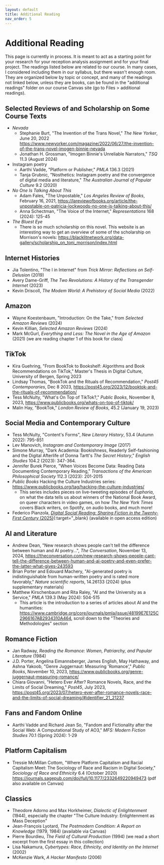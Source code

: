 ```yaml
---
layout: default
title: Additional Reading
nav_order: 5
---
```

# Additional Reading
This page is currently in process. It is meant to act as a starting point for your research for your reception analysis assignment and for your final project. The readings listed below are related to our course. In many cases, I considered including them in our syllabus, but there wasn't enough room. They are organized below by topic or concept, and many of the readings not linked below, unless they are books, can be found in the "additional readings" folder on our course Canvas site (go to Files > additional readings).

## Selected Reviews of and Scholarship on Some Course Texts
* *Nevada*
    * Stephanie Burt, "The Invention of the Trans Novel," *The New Yorker*, June 20, 2022 <https://www.newyorker.com/magazine/2022/06/27/the-invention-of-the-trans-novel-imogen-binnie-nevada>
    * Jonathan H. Grossman, "Imogen Binnie's Unreliable Narrators," *TSQ* 11.3 (August 2024)
* Instagram poetry
    * Aarthi Vadde, "Platform or Publisher," *PMLA* 136.3 (2021)
    * Tanja Grubnic, "Nosthetics: Instagram poetry and the convergence of digital media and literature," *The Australian Journal of Popular Culture* 9.2 (2020)
* *No One Is Talking About This*
    * Adam Fales, "The Unpostable," *Los Angeles Review of Books*, February 16, 2021, <https://lareviewofbooks.org/article/the-unpostable-on-patricia-lockwoods-no-one-is-talking-about-this/>
    * Anna Schectman, "The Voice of the Internet," *Representations* 168 (2024): 125-45
* *The Bluest Eye*
    * There is so much scholarship on this novel. This website is an interesting way to get an overview of some of the scholarship on Morrison's novels: <https://blacklitnetwork.org/data-gallery/scholarship_on_toni_morrison/index.html>

## Internet Histories
* Jia Tolentino, "The I in Internet" from *Trick Mirror: Reflections on Self-Delusion* (2019)
* Avery Dame-Griff, *The Two Revolutions: A History of the Transgender Internet* (2023)
* Kevin Driscoll, *The Modem World: A Prehistory of Social Media* (2022)

## Amazon
* Wayne Koestenbaum, "Introduction: On the Take," from *Selected Amazon Reviews* (2024)
* Kevin Killian, *Selected Amazon Reviews* (2024)
* Mark McGurl, *Everything and Less: The Novel in the Age of Amazon* (2021) (we are reading chapter 1 of this book for class)

## TikTok
* Kira Guehring, "From BookTok to Bookshelf: Algorithms and Book Recommendations on TikTok," Master's Thesis in Digital Culture, University of Bergen, Spring 2023
* Lindsay Thomas, "BookTok and the Rituals of Recommendation," *Post45 Contemporaries*, Dec 8 2023, <https://post45.org/2023/12/booktok-and-the-rituals-of-recommendation/>
* Tess McNulty, "What's On Top of TikTok?," *Public Books*, November 8, 2023, <https://www.publicbooks.org/whats-on-top-of-tiktok/>
* Malin Hay, "BookTok," *London Review of Books*, 45.2 (January 19, 2023)

## Social Media and Contemporary Culture
* Tess McNulty, "Content's Forms", *New Literary History*, 53.4 (Autumn 2022): 795-851
* Lev Manovich, *Instagram and Contemporary Image* (2017)
* Simone Murray, "Dark Academia: Bookishness, Readerly Self-fashioning and the Digital Afterlife of Donna Tartt's *The Secret History*," *English Studies* 104.2 (2023): 347-364.
* Jennifer Burek Pierce, "When Voices Become Data: Reading Data Documenting Contemporary Reading," *Transactions of the American Philosophical Society* 112.3 (2023): 201-2015
* *Public Books* Hacking the Culture Industries series: <https://www.publicbooks.org/tag/hacking-the-culture-industries/>
    * This series includes pieces on live-tweeting episodes of *Euphoria*, on what the data tells us about winners of the National Book Award, on queer characters in video games, on how *The New York Times* covers Black writers, on Spotify, on audio books, and much more!
* Federico Pianzola, [*Digital Social Reading: Sharing Fiction in the Twenty-First Century* (2025)](https://doi.org/10.7551/mitpress/14588.001.0001){:target="_blank} (available in open access edition)

## AI and Literature
* Andrew Dean, "New research shows people can't tell the difference between human and AI poetry...", *The Conversation*, November 13, 2024,  <https://theconversation.com/new-research-shows-people-cant-tell-the-difference-between-human-and-ai-poetry-and-even-prefer-the-latter-what-gives-243593>
* Brian Porter and Edouard Machery, "AI-generated poetry is indistinguishable from human-written poetry and is rated more favorably," *Nature scientific reports*, 14.26133 (2024) (plus supplementary materials)
* Matthew Kirschenbaum and Rita Raley, "AI and the University as a Service," *PMLA* 139.3 (May 2024): 504-515
    * This article is the introduction to a series of articles about AI and the humanities: <https://www.cambridge.org/core/journals/pmla/issue/48199E7E125C2966167AB2934310A464>, scroll down to the "Theories and Methodologies" section

## Romance Fiction
* Jan Radway, *Reading the Romance: Women, Patriarchy, and Popular Literature* (1984)
* J.D. Porter, Angelina Eimannsberger, James English, May Hathaway, and Ashna Yakoob, "Genre Juggernaut: Measuring 'Romance'," *Public Books*, November 10, 2023, <https://www.publicbooks.org/genre-juggernaut-measuring-romance/>
* Chiara Giovanni, "Hetero Ever After? Romance Novels, Race, and the Limits of Social Dreaming," *Post45*, July 2023, <https://post45.org/2023/07/hetero-ever-after-romance-novels-race-and-the-limits-of-social-dreaming/#identifier_21_21237>

## Fans and Fandom Online
* Aarthi Vadde and Richard Jean So, "Fandom and Fictionality after the Social Web: A Computational Study of AO3," *MFS: Modern Fiction Studies* 70.1 (Spring 2024): 1-29

## Platform Capitalism
* Tressie McMillan Cottom, "Where Platform Capitalism and Racial Capitalism Meet: The Sociology of Race and Racism in Digital Society," *Sociology of Race and Ethnicity* 6.4 (October 2020) <https://journals.sagepub.com/doi/full/10.1177/2332649220949473> (pdf also available on Canvas)

## Classics
* Theodore Adorno and Max Horkheimer, *Dialectic of Enlightenment* (1944), especially the chapter "The Culture Industry: Enlightenment as Mass Deception"
* Jean-François Lyotard, *The Postmodern Condition: A Report on Knowledge* (1979, 1984) (available via Canvas)
* Pierre Bourdieu, *The Field of Cultural Production* (1994) (we read a short excerpt from the first essay in this collection)
* Lisa Nakamura, *Cybertypes: Race, Ethnicity, and Identity on the Internet* (2002)
* McKenzie Wark, *A Hacker Manifesto* (2006)
